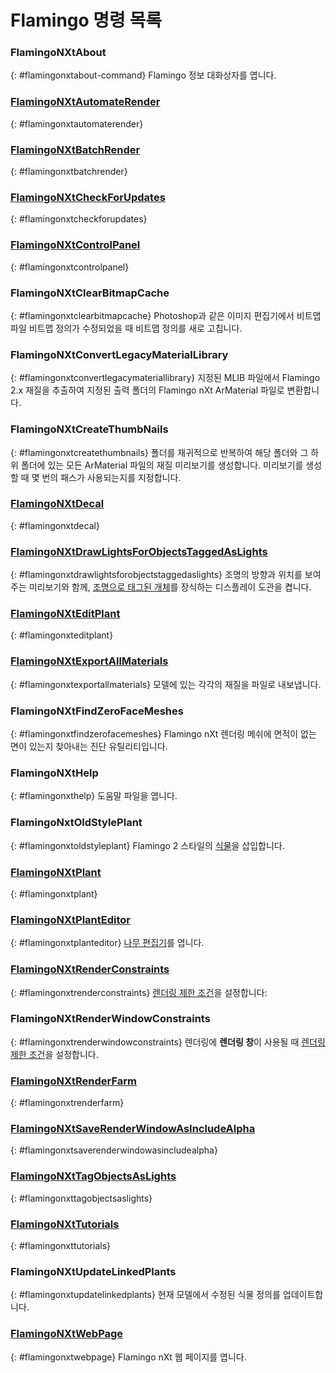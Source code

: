---
---


# Flamingo 명령 목록

### FlamingoNXtAbout
{: #flamingonxtabout-command}
Flamingo 정보 대화상자를 엽니다.

###  [FlamingoNXtAutomateRender](automate-rendering.html#flamingonxtautomaterender)
{: #flamingonxtautomaterender}

###  [FlamingoNXtBatchRender](automate-rendering.html#batch-render)
{: #flamingonxtbatchrender}

###  [FlamingoNXtCheckForUpdates](http://nxt.flamingo3d.com/)
{: #flamingonxtcheckforupdates}

###  [FlamingoNXtControlPanel](welcome.html#control-panel)
{: #flamingonxtcontrolpanel}

### FlamingoNXtClearBitmapCache
{: #flamingonxtclearbitmapcache}
Photoshop과 같은 이미지 편집기에서 비트맵 파일 비트맵 정의가 수정되었을 때 비트맵 정의를 새로 고칩니다.

### FlamingoNXtConvertLegacyMaterialLibrary
{: #flamingonxtconvertlegacymateriallibrary}
지정된 MLIB 파일에서 Flamingo 2.x 재질을 추출하여 지정된 출력 폴더의 Flamingo nXt ArMaterial 파일로 변환합니다.

### FlamingoNXtCreateThumbNails
{: #flamingonxtcreatethumbnails}
폴더를 재귀적으로 반복하여 해당 폴더와 그 하위 폴더에 있는 모든 ArMaterial 파일의 재질 미리보기를 생성합니다. 미리보기를 생성할 때 몇 번의 패스가 사용되는지를 지정합니다.

###  [FlamingoNXtDecal](properties-decal.html)
{: #flamingonxtdecal}

###  [FlamingoNXtDrawLightsForObjectsTaggedAsLights](lights-tab.html#tag-objects-as-lights)
{: #flamingonxtdrawlightsforobjectstaggedaslights}
조명의 방향과 위치를 보여주는 미리보기와 함께, [조명으로 태그된 개체](lights-tab.html#tag-objects-as-lights)를 장식하는 디스플레이 도관을 켭니다.

###  [FlamingoNXtEditPlant](plants.html)
{: #flamingonxteditplant}

###  [FlamingoNXtExportAllMaterials](materials-tab.html#exportallmaterials)
{: #flamingonxtexportallmaterials}
모델에 있는 각각의 재질을 파일로 내보냅니다.

### FlamingoNXtFindZeroFaceMeshes
{: #flamingonxtfindzerofacemeshes}
Flamingo nXt 렌더링 메쉬에 면적이 없는 면이 있는지 찾아내는 진단 유틸리티입니다.

### FlamingoNXtHelp
{: #flamingonxthelp}
도움말 파일을 엽니다.

### FlamingoNxtOldStylePlant
{: #flamingonxtoldstyleplant}
Flamingo 2 스타일의 [식물](plants.html)을 삽입합니다.

###  [FlamingoNXtPlant](plants.html)
{: #flamingonxtplant}

###  [FlamingoNXtPlantEditor](plants.html)
{: #flamingonxtplanteditor}
[나무 편집기](plants.html)를 엽니다.

###  [FlamingoNXtRenderConstraints](documentproperties-flamingo.html#render-constraints)
{: #flamingonxtrenderconstraints}
[렌더링 제한 조건](documentproperties-flamingo.html#render-constraints)을 설정합니다:

### FlamingoNXtRenderWindowConstraints
{: #flamingonxtrenderwindowconstraints}
렌더링에 **렌더링 창**이 사용될 때 [렌더링 제한 조건](documentproperties-flamingo.html#render-constraints)을 설정합니다.

###  [FlamingoNXtRenderFarm](automate-rendering.html#render-farm)
{: #flamingonxtrenderfarm}

###  [FlamingoNXtSaveRenderWindowAsIncludeAlpha](render-window.html#save-with-alpha-channel)
{: #flamingonxtsaverenderwindowasincludealpha}

###  [FlamingoNXtTagObjectsAsLights](lights-tab.html#tag-objects-as-lights)
{: #flamingonxttagobjectsaslights}

###  [FlamingoNXtTutorials](http://nxt.flamingo3d.com/page/tutorials-and-documentation)
{: #flamingonxttutorials}

### FlamingoNXtUpdateLinkedPlants
{: #flamingonxtupdatelinkedplants}
현재 모델에서 수정된 식물 정의를 업데이트합니다.

###  [FlamingoNXtWebPage](http://nxt.flamingo3d.com/)
{: #flamingonxtwebpage}
Flamingo nXt 웹 페이지를 엽니다.
 
